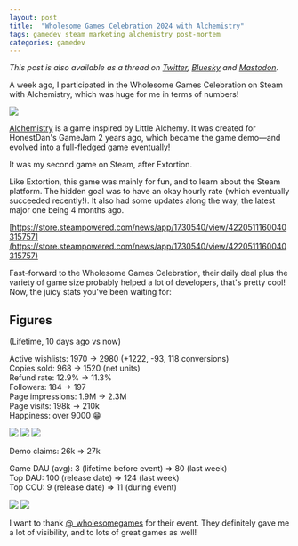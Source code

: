 ```yaml
---
layout: post
title:  "Wholesome Games Celebration 2024 with Alchemistry"
tags: gamedev steam marketing alchemistry post-mortem
categories: gamedev
---
```


*This post is also available as a thread on [Twitter](https://twitter.com/Elanis42/status/1827293891571179770), [Bluesky](https://bsky.app/profile/elanis.eu/post/3l2hi3vjp5z2i) and [Mastodon](https://mastodon.gamedev.place/@Elanis/113016548184573753).*

A week ago, I participated in the Wholesome Games Celebration on Steam with Alchemistry, which was huge for me in terms of numbers!

![](/assets/img/2024-08-24_wholesome-games-celebration-2024_grafana.png)

[Alchemistry](https://store.steampowered.com/app/1730540/Alchemistry/) is a game inspired by Little Alchemy. It was created for HonestDan's GameJam 2 years ago, which became the game demo—and evolved into a full-fledged game eventually!

It was my second game on Steam, after Extortion.

Like Extortion, this game was mainly for fun, and to learn about the Steam platform. The hidden goal was to have an okay hourly rate (which eventually succeeded recently!). It also had some updates along the way, the latest major one being 4 months ago.

[https://store.steampowered.com/news/app/1730540/view/4220511160040315757](https://store.steampowered.com/news/app/1730540/view/4220511160040315757)

Fast-forward to the Wholesome Games Celebration, their daily deal plus the variety of game size probably helped a lot of developers, that's pretty cool!
Now, the juicy stats you've been waiting for:

## Figures

(Lifetime, 10 days ago vs now)

Active wishlists: 1970 → 2980 (+1222, -93, 118 conversions)  
Copies sold: 968 → 1520 (net units)  
Refund rate: 12.9% → 11.3%  
Followers: 184 → 197  
Page impressions: 1.9M → 2.3M  
Page visits: 198k → 210k  
Happiness: over 9000 😁  

![](/assets/img/2024-08-24_wholesome-games-celebration-2024_Copies.png)
![](/assets/img/2024-08-24_wholesome-games-celebration-2024_wishlists.png)
![](/assets/img/2024-08-24_wholesome-games-celebration-2024_visits_impressions.png)

Demo claims: 26k => 27k  
  
Game DAU (avg): 3 (lifetime before event) => 80 (last week)  
Top DAU: 100 (release date) => 124 (last week)  
Top CCU: 9 (release date) => 11 (during event)  

![](/assets/img/2024-08-24_wholesome-games-celebration-2024_DAU.png)
![](/assets/img/2024-08-24_wholesome-games-celebration-2024_CCU.png)

I want to thank [@_wholesomegames](https://wholesomegames.com/) for their event. They definitely gave me a lot of visibility, and to lots of great games as well!